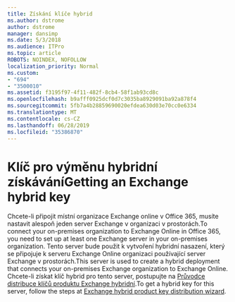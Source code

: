 ```yaml
---
title: Získání klíče hybrid
ms.author: dstrome
author: dstrome
manager: dansimp
ms.date: 5/3/2018
ms.audience: ITPro
ms.topic: article
ROBOTS: NOINDEX, NOFOLLOW
localization_priority: Normal
ms.custom:
- "694"
- "3500010"
ms.assetid: f3195f97-4f11-482f-8cb4-58f1ab93cd8c
ms.openlocfilehash: b9afff0925dcf0d7c3035ba8929091ba92a878f4
ms.sourcegitcommit: 5fb7a4b28859690020efdea630d03e70cc0e6334
ms.translationtype: MT
ms.contentlocale: cs-CZ
ms.lasthandoff: 06/28/2019
ms.locfileid: "35386870"
---
```

# <a name="getting-an-exchange-hybrid-key"></a><span data-ttu-id="a39e5-102">Klíč pro výměnu hybridní získávání</span><span class="sxs-lookup"><span data-stu-id="a39e5-102">Getting an Exchange hybrid key</span></span>

<span data-ttu-id="a39e5-103">Chcete-li připojit místní organizace Exchange online v Office 365, musíte nastavit alespoň jeden server Exchange v organizaci v prostorách.</span><span class="sxs-lookup"><span data-stu-id="a39e5-103">To connect your on-premises organization to Exchange Online in Office 365, you need to set up at least one Exchange server in your on-premises organization.</span></span> <span data-ttu-id="a39e5-104">Tento server bude použit k vytvoření hybridní nasazení, který se připojuje k serveru Exchange Online organizaci používající server Exchange v prostorách.</span><span class="sxs-lookup"><span data-stu-id="a39e5-104">This server is used to create a hybrid deployment that connects your on-premises Exchange organization to Exchange Online.</span></span> <span data-ttu-id="a39e5-105">Chcete-li získat klíč hybrid pro tento server, postupujte na [Průvodce distribuce klíčů produktu Exchange hybridní](https://aka.ms/hybridkey).</span><span class="sxs-lookup"><span data-stu-id="a39e5-105">To get a hybrid key for this server, follow the steps at [Exchange hybrid product key distribution wizard](https://aka.ms/hybridkey).</span></span>
  